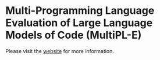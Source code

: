 # Multi-Programming Language Evaluation of Large Language Models of Code (MultiPL-E)

Please visit the [website](https://nuprl.github.io/MultiPL-E/) for more information.
